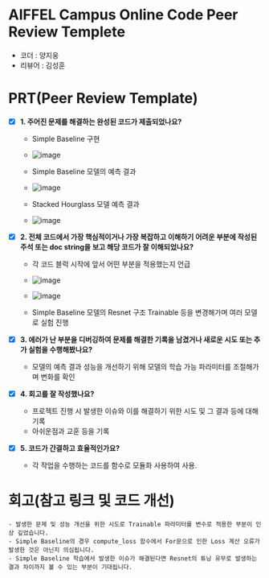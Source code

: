 # AIFFEL Campus Online Code Peer Review Templete
- 코더 : 양지웅
- 리뷰어 : 김성훈


# PRT(Peer Review Template)
- [x]  **1. 주어진 문제를 해결하는 완성된 코드가 제출되었나요?**
    - Simple Baseline 구현
    - ![image](https://github.com/user-attachments/assets/8e9500a5-185e-4c97-97f8-9c5fa227cf15)

    - Simple Baseline 모델의 예측 결과
    - ![image](https://github.com/user-attachments/assets/cced1a7a-0cfb-4dcd-9286-544ec4928cb7)
    
    - Stacked Hourglass 모델 예측 결과
    - ![image](https://github.com/user-attachments/assets/f71bcd98-9e6d-4587-a1a9-24a24b03c177)

    
- [x]  **2. 전체 코드에서 가장 핵심적이거나 가장 복잡하고 이해하기 어려운 부분에 작성된 
주석 또는 doc string을 보고 해당 코드가 잘 이해되었나요?**
    - 각 코드 블럭 시작에 앞서 어떤 부분을 적용했는지 언급
    - ![image](https://github.com/user-attachments/assets/b34df966-06cc-40f6-9dc1-f6f1edc30766)
    - ![image](https://github.com/user-attachments/assets/0a1fd81d-373c-4564-9a3c-a51629b9cc5c)

    - Simple Baseline 모델의 Resnet 구조 Trainable 등을 변경해가며 여러 모델로 실험 진행
        
- [x]  **3. 에러가 난 부분을 디버깅하여 문제를 해결한 기록을 남겼거나
새로운 시도 또는 추가 실험을 수행해봤나요?**
    - 모델의 예측 결과 성능을 개선하기 위해 모델의 학습 가능 파라미터를 조절해가며 변화를 확인

        
- [x]  **4. 회고를 잘 작성했나요?**
    - 프로젝트 진행 시 발생한 이슈와 이를 해결하기 위한 시도 및 그 결과 등에 대해 기록
    - 아쉬운점과 교훈 등을 기록 
        
- [x]  **5. 코드가 간결하고 효율적인가요?**
    - 각 작업을 수행하는 코드를 함수로 모듈화 사용하여 사용.


# 회고(참고 링크 및 코드 개선)
```
- 발생한 문제 및 성능 개선을 위한 시도로 Trainable 파라미터를 변수로 적용한 부분이 인상 깊었습니다.
- Simple Baseline의 경우 compute_loss 함수에서 For문으로 인한 Loss 계산 오류가 발생한 것은 아닌지 의심됩니다.
- Simple Baseline 학습에서 발생한 이슈가 해결된다면 Resnet의 튜닝 유무로 발생하는 결과 차이까지 볼 수 있는 부분이 기대됩니다.
```
